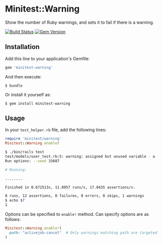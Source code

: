 # Minitest::Warning

Show the number of Ruby warnings, and sets it to fail if there is a warning.

[![Build Status](https://travis-ci.org/y-yagi/minitest-warning.svg?branch=master)](https://travis-ci.org/y-yagi/minitest-warning)
[![Gem Version](https://badge.fury.io/rb/minitest-warning.svg)](http://badge.fury.io/rb/minitest-warning)

## Installation

Add this line to your application's Gemfile:

```ruby
gem 'minitest-warning'
```

And then execute:

    $ bundle

Or install it yourself as:

    $ gem install minitest-warning

## Usage

In your `test_helper.rb` file, add the following lines:

```ruby
require 'minitest/warning'
Minitest::Warning.enable!
```

```bash
$ ./bin/rails test
test/models/user_test.rb:5: warning: assigned but unused variable - a
Run options: --seed 33687

# Running:

........

Finished in 0.672513s, 11.8957 runs/s, 17.8435 assertions/s.

8 runs, 12 assertions, 0 failures, 0 errors, 0 skips, 1 warnings
$ echo $?
1
```

Options can be specified to `enable!` method. Can specify options are as follows:

```ruby
Minitest::Warning.enable!(
  path: "activejob-cancel"  # Only warnings matching path are targeted. The default is nil.
)
```
